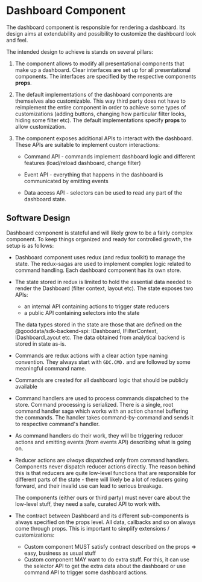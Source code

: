 # Dashboard Component

The dashboard component is responsible for rendering a dashboard. Its design aims at extendability and
possibility to customize the dashboard look and feel.

The intended design to achieve is stands on several pillars:

1.  The component allows to modify all presentational components that make up a dashboard. Clear interfaces are set
    up for all presentational components. The interfaces are specified by the respective components **props**.

2.  The default implementations of the dashboard components are themselves also customizable. This way third party
    does not have to reimplement the entire component in order to achieve some types of customizations (adding buttons,
    changing how particular filter looks, hiding some filter etc). The default implementations specify **props**
    to allow customization.

3.  The component exposes additional APIs to interact with the dashboard. These APIs are suitable to implement
    custom interactions:

    -   Command API - commands implement dashboard logic and different features (load/reload dashboard, change
        filter)
    -   Event API - everything that happens in the dashboard is communicated by emitting events

    -   Data access API - selectors can be used to read any part of the dashboard state.

## Software Design

Dashboard component is stateful and will likely grow to be a fairly complex component. To keep things organized and
ready for controlled growth, the setup is as follows:

-   Dashboard component uses redux (and redux toolkit) to manage the state. The redux-sagas are used to implement
    complex logic related to command handling. Each dashboard component has its own store.

-   The state stored in redux is limited to hold the essential data needed to render the Dashboard (filter context,
    layout etc). The state exposes two APIs:

    -   an internal API containing actions to trigger state reducers
    -   a public API containing selectors into the state

    The data types stored in the state are those that are defined on the @gooddata/sdk-backend-spi: IDashboard, IFilterContext,
    IDashboardLayout etc. The data obtained from analytical backend is stored in state as-is.

-   Commands are redux actions with a clear action type naming convention. They always start with `GDC.CMD.` and are followed
    by some meaningful command name.
-   Commands are created for all dashboard logic that should be publicly available

-   Command handlers are used to process commands dispatched to the store. Command processing is serialized. There
    is a single, root command handler saga which works with an action channel buffering the commands. The handler
    takes command-by-command and sends it to respective command's handler.
-   As command handlers do their work, they will be triggering reducer actions and emitting events (from events API)
    describing what is going on.
-   Reducer actions are _always_ dispatched only from command handlers. Components never dispatch reducer actions
    directly. The reason behind this is that reducers are quite low-level functions that are responsible for different
    parts of the state - there will likely be a lot of reducers going forward, and their invalid use can lead to serious
    breakage.

    The components (either ours or third party) must never care about the low-level stuff, they need a safe, curated
    API to work with.

-   The contract between Dashboard and its different sub-components is always specified on the props level. All
    data, callbacks and so on always come through props. This is important to simplify extensions / customizations:

    -   Custom component MUST satisfy contract described on the props => easy, business as usual stuff
    -   Custom component MAY want to do extra stuff. For this, it can use the selector API to get the extra data
        about the dashboard or use command API to trigger some dashboard actions.
